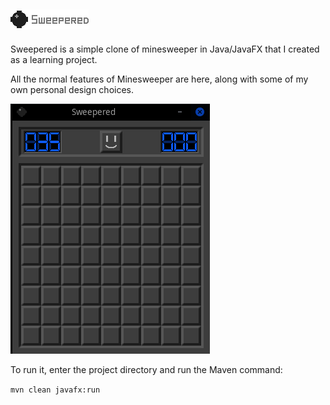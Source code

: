 ![Sweepered](https://github.com/OxygenCobalt/Sweepered/blob/master/markdownData/markdownLogo.png "Sweepered")
------

Sweepered is a simple clone of minesweeper in Java/JavaFX that I created as a learning project.

All the normal features of Minesweeper are here, along with some of my own personal design choices.

![Gameplay](https://github.com/OxygenCobalt/Sweepered/blob/master/markdownData/gameplay.gif "Gameplay")

To run it, enter the project directory and run the Maven command:

`mvn clean javafx:run`
